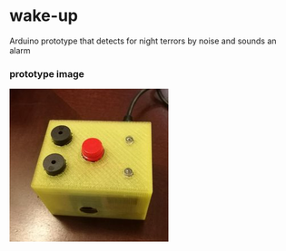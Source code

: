 # wake-up
Arduino prototype that detects for night terrors by noise and sounds an alarm
### prototype image
![alt text](./prototype.jpg)
